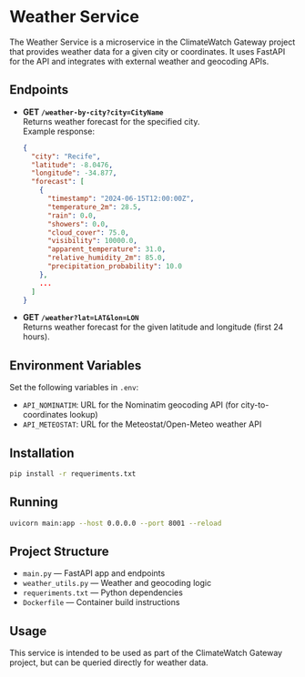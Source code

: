 # Weather Service

The Weather Service is a microservice in the ClimateWatch Gateway project that provides weather data for a given city or coordinates. It uses FastAPI for the API and integrates with external weather and geocoding APIs.

## Endpoints

- **GET `/weather-by-city?city=CityName`**  
  Returns weather forecast for the specified city.  
  Example response:
  ```json
  {
    "city": "Recife",
    "latitude": -8.0476,
    "longitude": -34.877,
    "forecast": [
      {
        "timestamp": "2024-06-15T12:00:00Z",
        "temperature_2m": 28.5,
        "rain": 0.0,
        "showers": 0.0,
        "cloud_cover": 75.0,
        "visibility": 10000.0,
        "apparent_temperature": 31.0,
        "relative_humidity_2m": 85.0,
        "precipitation_probability": 10.0
      },
      ...
    ]
  }
  ```

- **GET `/weather?lat=LAT&lon=LON`**  
  Returns weather forecast for the given latitude and longitude (first 24 hours).

## Environment Variables

Set the following variables in `.env`:
- `API_NOMINATIM`: URL for the Nominatim geocoding API (for city-to-coordinates lookup)
- `API_METEOSTAT`: URL for the Meteostat/Open-Meteo weather API

## Installation

```bash
pip install -r requeriments.txt
```

## Running

```bash
uvicorn main:app --host 0.0.0.0 --port 8001 --reload
```

## Project Structure

- `main.py` — FastAPI app and endpoints
- `weather_utils.py` — Weather and geocoding logic
- `requeriments.txt` — Python dependencies
- `Dockerfile` — Container build instructions

## Usage

This service is intended to be used as part of the ClimateWatch Gateway project, but can be queried directly for weather data.